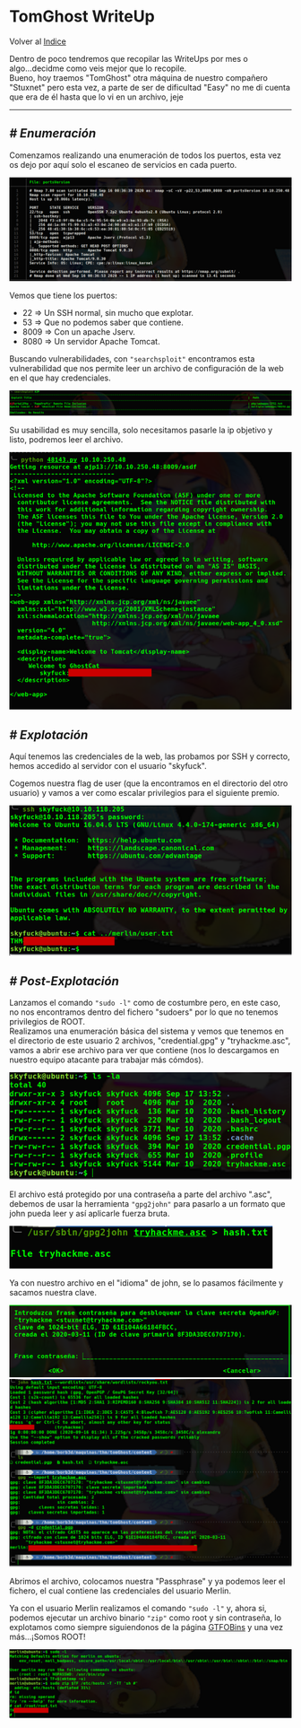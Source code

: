 # TomGhost WriteUp
Volver al [Indice](README.md)

Dentro de poco tendremos que recopilar las WriteUps por mes o algo...decidme como veis mejor que lo recopile.  
Bueno, hoy traemos "TomGhost" otra máquina de nuestro compañero "Stuxnet" pero esta vez, a parte de ser de dificultad "Easy" no me di cuenta que era de él hasta que lo vi en un archivo, jeje

----------------------------------------------------------------------------------------------------------------------------------------------------------------------
## *# Enumeración*
Comenzamos realizando una enumeración de todos los puertos, esta vez os dejo por aquí solo el escaneo de servicios en cada puerto.

![nmap](images/tomGhost/nmap.png)

Vemos que tiene los puertos:
* 22 => Un SSH normal, sin mucho que explotar.
* 53 => Que no podemos saber que contiene.
* 8009 => Con un apache Jserv.
* 8080 => Un servidor Apache Tomcat.

Buscando vulnerabilidades, con ```"searchsploit"``` encontramos esta vulnerabilidad que nos permite leer un archivo de configuración de la web en el que hay credenciales.

![searchsploit](images/tomGhost/searchsploit.png)

Su usabilidad es muy sencilla, solo necesitamos pasarle la ip objetivo y listo, podremos leer el archivo.

![exploit](images/tomGhost/exploit.png)

## *# Explotación*
Aquí tenemos las credenciales de la web, las probamos por SSH y correcto, hemos accedido al servidor con el usuario "skyfuck".

Cogemos nuestra flag de user (que la encontramos en el directorio del otro usuario) y vamos a ver como escalar privilegios para el siguiente premio.

![userFlag](images/tomGhost/userFlag.png)

## *# Post-Explotación*
Lanzamos el comando ```"sudo -l"``` como de costumbre pero, en este caso, no nos encontramos dentro del fichero "sudoers" por lo que no tenemos privilegios de ROOT.  
Realizamos una enumeración básica del sistema y vemos que tenemos en el directorio de este usuario 2 archivos, "credential.gpg" y "tryhackme.asc", vamos a abrir ese archivo para ver que contiene (nos lo descargamos en nuestro equipo atacante para trabajar más cómdos).

![pgp](images/tomGhost/archivoPgp.png)

El archivo está protegido por una contraseña a parte del archivo ".asc", debemos de usar la herramienta ```"gpg2john"``` para pasarlo a un formato que john pueda leer y así aplicarle fuerza bruta.

![gpg2john](images/tomGhost/gpg2john.png)

Ya con nuestro archivo en el "idioma" de john, se lo pasamos fácilmente y sacamos nuestra clave.

![passphrase](images/tomGhost/passphrase.png)
![johnCrack](images/tomGhost/johnCrack.png)

Abrimos el archivo, colocamos nuestra "Passphrase" y ya podemos leer el fichero, el cual contiene las credenciales del usuario Merlin.

Ya con el usuario Merlin realizamos el comando ```"sudo -l"``` y, ahora si, podemos ejecutar un archivo binario ```"zip"``` como root y sin contraseña, lo explotamos como siempre siguiendonos de la página [GTFOBins](https://gtfobins.github.io/) y una vez más...¡Somos ROOT!

![rootFlag](images/tomGhost/rootFlag.png)